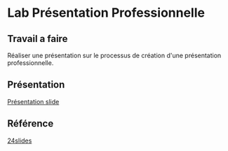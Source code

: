 # Lab Présentation Professionnelle

## Travail a faire

Réaliser une présentation sur le processus de création d'une présentation professionnelle.

<!-- Comment Rédiger une présentation professionnel -->
## Présentation

[Présentation slide](https://docs.google.com/presentation/d/1hxDXvIABERl_RHDNXNs8hYvQAx50MrmqS5mFMvjg3Q0/edit?usp=sharing)

## Référence



[24slides](https://24slides.com/presentbetter/design-professional-presentation)
